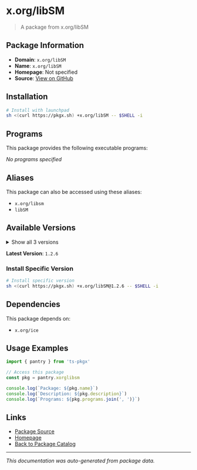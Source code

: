 # x.org/libSM

> A package from x.org/libSM

## Package Information

- **Domain**: `x.org/libSM`
- **Name**: `x.org/libSM`
- **Homepage**: Not specified
- **Source**: [View on GitHub](https://github.com/pkgxdev/pantry/tree/main/projects/x.org/libSM/package.yml)

## Installation

```bash
# Install with launchpad
sh <(curl https://pkgx.sh) +x.org/libSM -- $SHELL -i
```

## Programs

This package provides the following executable programs:

*No programs specified*

## Aliases

This package can also be accessed using these aliases:

- `x.org/libsm`
- `libSM`

## Available Versions

<details>
<summary>Show all 3 versions</summary>

- `1.2.6`, `1.2.5`, `1.2.4`

</details>

**Latest Version**: `1.2.6`

### Install Specific Version

```bash
# Install specific version
sh <(curl https://pkgx.sh) +x.org/libSM@1.2.6 -- $SHELL -i
```

## Dependencies

This package depends on:

- `x.org/ice`

## Usage Examples

```typescript
import { pantry } from 'ts-pkgx'

// Access this package
const pkg = pantry.xorglibsm

console.log(`Package: ${pkg.name}`)
console.log(`Description: ${pkg.description}`)
console.log(`Programs: ${pkg.programs.join(', ')}`)
```

## Links

- [Package Source](https://github.com/pkgxdev/pantry/tree/main/projects/x.org/libSM/package.yml)
- [Homepage](#)
- [Back to Package Catalog](../package-catalog.md)

---

*This documentation was auto-generated from package data.*
